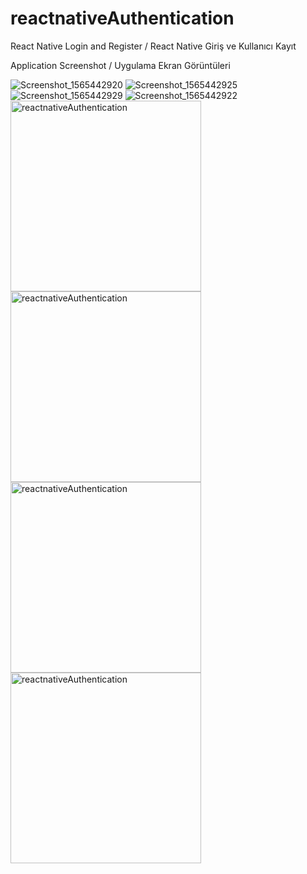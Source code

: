 # reactnativeAuthentication
React Native Login and Register / React Native Giriş ve Kullanıcı Kayıt

Application Screenshot / Uygulama Ekran Görüntüleri

![Screenshot_1565442920](https://user-images.githubusercontent.com/28242890/62822388-3d038580-bb8b-11e9-9cd4-1a30701fba4c.png)
![Screenshot_1565442925](https://user-images.githubusercontent.com/28242890/62822389-3e34b280-bb8b-11e9-9547-ee0a2a13413a.png)
![Screenshot_1565442929](https://user-images.githubusercontent.com/28242890/62822390-3ffe7600-bb8b-11e9-92eb-de804b370f4e.png)
![Screenshot_1565442922](https://user-images.githubusercontent.com/28242890/62822395-5a385400-bb8b-11e9-9ec0-8335c45b457a.png)
<img width="305" alt="reactnativeAuthentication" src="https://user-images.githubusercontent.com/28242890/62822388-3d038580-bb8b-11e9-9cd4-1a30701fba4c.png">
<img width="305" alt="reactnativeAuthentication" src="https://user-images.githubusercontent.com/28242890/62822389-3e34b280-bb8b-11e9-9547-ee0a2a13413a.png">
<img width="305" alt="reactnativeAuthentication" src="https://user-images.githubusercontent.com/28242890/62822390-3ffe7600-bb8b-11e9-92eb-de804b370f4e.png">
<img width="305" alt="reactnativeAuthentication" src="https://user-images.githubusercontent.com/28242890/62822395-5a385400-bb8b-11e9-9ec0-8335c45b457a.png">
